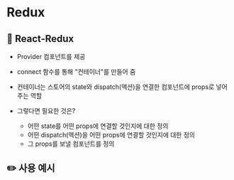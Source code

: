 # Redux  


## :triangular_flag_on_post: React-Redux  

- Provider 컴포넌트를 제공
- connect 함수를 통해 "컨테이너"를 만들어 줌
- 컨테이너는 스토어의 state와 dispatch(액션)을 연결한 컴포넌트에 props로 넣어주는 역할  
- 그렇다면 필요한 것은?

  - 어떤 state를 어떤 props에 연결할 것인지에 대한 정의
  - 어떤 dispatch(액션)을 어떤 props에 연결할 것인지에 대한 정의
  - 그 props를 보낼 컴포넌트를 정의


## :pencil2: 사용 예시  